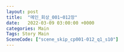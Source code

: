 ```yaml
---
layout: post
title:  "메인_회상_001~012장"
date:   2022-03-09 03:00:00 +0000
categories: Main
Tags: Story Main
SceneCode: ["scene_skip_cp001-012_q1_s10"]
---
```

